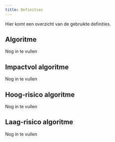 ```yaml
---
title: Definities
---
```


Hier komt een overzicht van de gebruikte definities.

## Algoritme
Nog in te vullen

## Impactvol algoritme
Nog in te vullen

## Hoog-risico algoritme
Nog in te vullen

## Laag-risico algoritme
Nog in te vullen